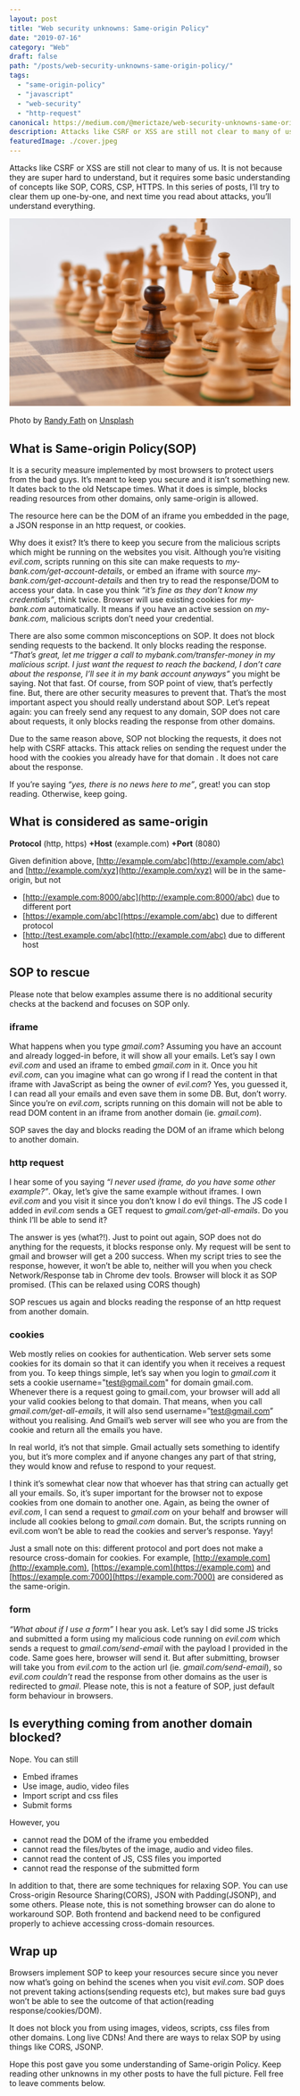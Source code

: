 ```yaml
---
layout: post
title: "Web security unknowns: Same-origin Policy"
date: "2019-07-16"
category: "Web"
draft: false
path: "/posts/web-security-unknowns-same-origin-policy/"
tags:
  - "same-origin-policy"
  - "javascript"
  - "web-security"
  - "http-request"
canonical: https://medium.com/@merictaze/web-security-unknowns-same-origin-policy-9182639bdb5f
description: Attacks like CSRF or XSS are still not clear to many of us. It is not because they are super hard to understand, but it requires some basic understanding of concepts like SOP, CORS, CSP, HTTPS. Let's start with what's Same-origin Policy
featuredImage: ./cover.jpeg
---
```


Attacks like CSRF or XSS are still not clear to many of us. It is not because they are super hard to understand, but it requires some basic understanding of concepts like SOP, CORS, CSP, HTTPS. In this series of posts, I’ll try to clear them up one-by-one, and next time you read about attacks, you’ll understand everything.

![](./cover.jpeg)<figcaption>Photo by <a href="https://unsplash.com/@randyfath">Randy Fath</a> on <a href="https://unsplash.com">Unsplash</a></figcaption>

## What is Same-origin Policy(SOP)

It is a security measure implemented by most browsers to protect users from the bad guys. It’s meant to keep you secure and it isn’t something new. It dates back to the old Netscape times. What it does is simple, blocks reading resources from other domains, only same-origin is allowed.

The resource here can be the DOM of an iframe you embedded in the page, a JSON response in an http request, or cookies.

Why does it exist? It’s there to keep you secure from the malicious scripts which might be running on the websites you visit. Although you’re visiting _evil.com_, scripts running on this site can make requests to _my-bank.com/get-account-details_, or embed an iframe with source _my-bank.com/get-account-details_ and then try to read the response/DOM to access your data. In case you think _“it’s fine as they don’t know my credentials”_, think twice. Browser will use existing cookies for _my-bank.com_ automatically. It means if you have an active session on _my-bank.com_, malicious scripts don’t need your credential.

There are also some common misconceptions on SOP. It does not block sending requests to the backend. It only blocks reading the response. _“That’s great, let me trigger a call to mybank.com/transfer-money in my malicious script. I just want the request to reach the backend, I don’t care about the response, I’ll see it in my bank account anyways”_ you might be saying. Not that fast. Of course, from SOP point of view, that’s perfectly fine. But, there are other security measures to prevent that. That’s the most important aspect you should really understand about SOP. Let’s repeat again: you can freely send any request to any domain, SOP does not care about requests, it only blocks reading the response from other domains.

Due to the same reason above, SOP not blocking the requests, it does not help with CSRF attacks. This attack relies on sending the request under the hood with the cookies you already have for that domain . It does not care about the response.

If you’re saying _“yes, there is no news here to me”_, great! you can stop reading. Otherwise, keep going.

## What is considered as same-origin

**Protocol** (http, https) **+Host** (example.com) **+Port** (8080)

Given definition above, [http://example.com/abc](http://example.com/abc) and [http://example.com/xyz](http://example.com/xyz) will be in the same-origin, but not

- [http://example.com:8000/abc](http://example.com:8000/abc) due to different port
- [https://example.com/abc](https://example.com/abc) due to different protocol
- [http://test.example.com/abc](http://example.com/abc) due to different host

## SOP to rescue

Please note that below examples assume there is no additional security checks at the backend and focuses on SOP only.

### iframe

What happens when you type _gmail.com_? Assuming you have an account and already logged-in before, it will show all your emails. Let’s say I own _evil.com_ and used an iframe to embed _gmail.com_ in it. Once you hit _evil.com_, can you imagine what can go wrong if I read the content in that iframe with JavaScript as being the owner of _evil.com_? Yes, you guessed it, I can read all your emails and even save them in some DB. But, don’t worry. Since you’re on _evil.com_, scripts running on this domain will not be able to read DOM content in an iframe from another domain (ie. _gmail.com_).

SOP saves the day and blocks reading the DOM of an iframe which belong to another domain.

### http request

I hear some of you saying _“I never used iframe, do you have some other example?”_. Okay, let’s give the same example without iframes. I own _evil.com_ and you visit it since you don’t know I do evil things. The JS code I added in _evil.com_ sends a GET request to _gmail.com/get-all-emails_. Do you think I’ll be able to send it?

The answer is yes (what?!). Just to point out again, SOP does not do anything for the requests, it blocks response only. My request will be sent to gmail and browser will get a 200 success. When my script tries to see the response, however, it won’t be able to, neither will you when you check Network/Response tab in Chrome dev tools. Browser will block it as SOP promised. (This can be relaxed using CORS though)

SOP rescues us again and blocks reading the response of an http request from another domain.

### cookies

Web mostly relies on cookies for authentication. Web server sets some cookies for its domain so that it can identify you when it receives a request from you. To keep things simple, let’s say when you login to _gmail.com_ it sets a cookie username="test@gmail.com" for domain gmail.com. Whenever there is a request going to gmail.com, your browser will add all your valid cookies belong to that domain. That means, when you call _gmail.com/get-all-emails_, it will also send username=”test@gmail.com” without you realising. And Gmail’s web server will see who you are from the cookie and return all the emails you have.

In real world, it’s not that simple. Gmail actually sets something to identify you, but it’s more complex and if anyone changes any part of that string, they would know and refuse to respond to your request.

I think it’s somewhat clear now that whoever has that string can actually get all your emails. So, it’s super important for the browser not to expose cookies from one domain to another one. Again, as being the owner of _evil.com_, I can send a request to _gmail.com_ on your behalf and browser will include all cookies belong to _gmail.com_ domain. But, the scripts running on evil.com won’t be able to read the cookies and server’s response. Yayy!

Just a small note on this: different protocol and port does not make a resource cross-domain for cookies. For example, [http://example.com](http://example.com), [https://example.com](https://example.com) and [https://example.com:7000](https://example.com:7000) are considered as the same-origin.

### form

_“What about if I use a form”_ I hear you ask. Let’s say I did some JS tricks and submitted a form using my malicious code running on _evil.com_ which sends a request to _gmail.com/send-email_ with the payload I provided in the code. Same goes here, browser will send it. But after submitting, browser will take you from _evil.com_ to the action url (ie. _gmail.com/send-email_), so _evil.com couldn’t_ read the response from other domains as the user is redirected to _gmail_. Please note, this is not a feature of SOP, just default form behaviour in browsers.

## Is everything coming from another domain blocked?

Nope. You can still

- Embed iframes
- Use image, audio, video files
- Import script and css files
- Submit forms

However, you

- cannot read the DOM of the iframe you embedded
- cannot read the files/bytes of the image, audio and video files.
- cannot read the content of JS, CSS files you imported
- cannot read the response of the submitted form

In addition to that, there are some techniques for relaxing SOP. You can use Cross-origin Resource Sharing(CORS), JSON with Padding(JSONP), and some others. Please note, this is not something browser can do alone to workaround SOP. Both frontend and backend need to be configured properly to achieve accessing cross-domain resources.

## Wrap up

Browsers implement SOP to keep your resources secure since you never now what’s going on behind the scenes when you visit _evil.com_. SOP does not prevent taking actions(sending requests etc), but makes sure bad guys won’t be able to see the outcome of that action(reading response/cookies/DOM).

It does not block you from using images, videos, scripts, css files from other domains. Long live CDNs! And there are ways to relax SOP by using things like CORS, JSONP.

Hope this post gave you some understanding of Same-origin Policy. Keep reading other unknowns in my other posts to have the full picture. Fell free to leave comments below.
